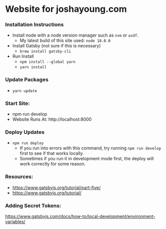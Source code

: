 # Website for joshayoung.com

### Installation Instructions

- Install node with a node version manager such as `nvm` or `asdf`.
  - My latest build of this site used: `node 18.0.0`
- Install Gatsby (not sure if this is necessary)
  - `brew install gatsby-cli`
- Run Install
  - `npm install --global yarn`
  - `yarn install`

### Update Packages

- `yarn update`

### Start Site:

- npm run develop
- Website Runs At: http://localhost:8000

### Deploy Updates

- `npm run deploy`
  - If you run into errors with this command, try running `npm run develop` first to see if that works locally.
  - Sometimes if you run it in development mode first, the deploy will work correctly for some reason.

### Resources:

- https://www.gatsbyjs.org/tutorial/part-five/
- https://www.gatsbyjs.org/tutorial/

### Adding Secret Tokens:

https://www.gatsbyjs.com/docs/how-to/local-development/environment-variables/
